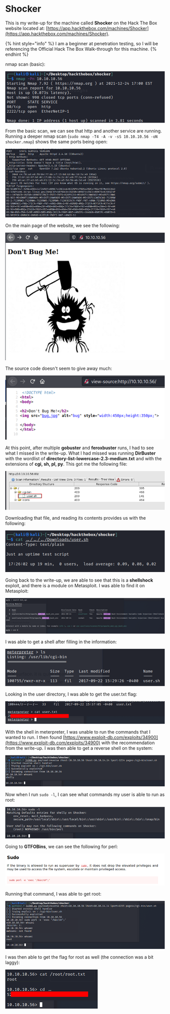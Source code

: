# Shocker

This is my write-up for the machine called **Shocker** on the Hack The Box website located at: [https://app.hackthebox.com/machines/Shocker](https://app.hackthebox.com/machines/Shocker).

{% hint style="info" %}
I am a beginner at penetration testing, so I will be referencing the Official Hack The Box Walk-through for this machine.
{% endhint %}

nmap scan (basic):

![](<../../.gitbook/assets/image (330) (1) (1).png>)

From the basic scan, we can see that http and another service are running. Running a deeper nmap scan (`sudo nmap -T4 -A -v -sS 10.10.10.56 -oN shocker.nmap`) shows the same ports being open:

![](<../../.gitbook/assets/image (338) (1) (1).png>)

On the main page of the website, we see the following:

![](<../../.gitbook/assets/image (340) (1) (1) (1).png>)

The source code doesn't seem to give away much:

![](<../../.gitbook/assets/image (341) (1) (1) (1).png>)

At this point, after multiple **gobuster** and **feroxbuster** runs, I had to see what I missed in the write-up. What I had missed was running **DirBuster** with the wordlist of **directory-list-lowercase-2.3-medium.txt** and with the extensions of **cgi​, sh, pl​, py**. This got me the following file:

![](<../../.gitbook/assets/image (327) (1).png>)

Downloading that file, and reading its contents provides us with the following:

![](<../../.gitbook/assets/image (332) (1) (1).png>)

Going back to the write-up, we are able to see that this is a **shellshock** exploit, and there is a module on Metasploit. I was able to find it on Metasploit:

![](<../../.gitbook/assets/image (346) (1) (1) (1).png>)

I was able to get a shell after filling in the information:

![](<../../.gitbook/assets/image (329) (1).png>)

Looking in the user directory, I was able to get the user.txt flag:

![](<../../.gitbook/assets/image (347) (1) (1) (1).png>)

With the shell in meterpreter, I was unable to run the commands that I wanted to run. I then found [https://www.exploit-db.com/exploits/34900](https://www.exploit-db.com/exploits/34900) with the recommendation from the write-up. I was then able to get a reverse shell on the system:

![](<../../.gitbook/assets/image (331) (1).png>)

Now when I run `sudo -l`, I can see what commands my user is able to run as root:

![](<../../.gitbook/assets/image (342) (1).png>)

Going to **GTFOBins**, we can see the following for perl:

![](<../../.gitbook/assets/image (343) (1).png>)

Running that command, I was able to get root:

![](<../../.gitbook/assets/image (350) (1) (1) (1).png>)

I was then able to get the flag for root as well (the connection was a bit laggy):

![](<../../.gitbook/assets/image (336) (1) (1).png>)
